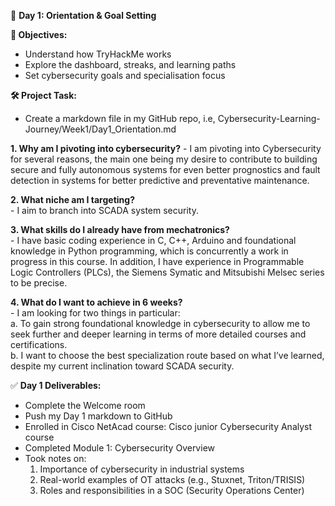 🚀 **Day 1: Orientation & Goal Setting**

**🎯 Objectives:**
- Understand how TryHackMe works
- Explore the dashboard, streaks, and learning paths
- Set cybersecurity goals and specialisation focus

**🛠️ Project Task:**
- Create a markdown file in my GitHub repo, i.e, Cybersecurity-Learning-Journey/Week1/Day1_Orientation.md


 **1. Why am I pivoting into cybersecurity?**
      - I am pivoting into Cybersecurity for several reasons, the main one being my desire to contribute to building secure and fully autonomous systems for even better prognostics and fault detection in systems for better predictive and preventative maintenance.
      
 **2. What niche am I targeting?**  
      - I aim to branch into SCADA system security.  
      
 **3. What skills do I already have from mechatronics?**  
      - I have basic coding experience in C, C++, Arduino and foundational knowledge in Python programming, which is concurrently a work in progress in this course. In addition, I have experience in Programmable Logic Controllers (PLCs), the Siemens Symatic and Mitsubishi Melsec series to be precise.
      
 **4. What do I want to achieve in 6 weeks?**  
     - I am looking for two things in particular:  
       a. To gain strong foundational knowledge in cybersecurity to allow me to seek further and deeper learning in terms of more detailed courses and certifications.  
       b. I want to choose the best specialization route based on what I’ve learned, despite my current inclination toward SCADA security.



✅ **Day 1 Deliverables:**
- Complete the Welcome room
- Push my Day 1 markdown to GitHub
- Enrolled in Cisco NetAcad course: Cisco junior Cybersecurity Analyst course 
- Completed Module 1: Cybersecurity Overview
- Took notes on:
     1. Importance of cybersecurity in industrial systems
     2. Real-world examples of OT attacks (e.g., Stuxnet, Triton/TRISIS)
     3. Roles and responsibilities in a SOC (Security Operations Center)





